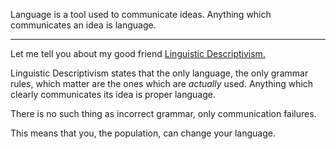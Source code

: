 Language is a tool used to communicate ideas.
Anything which communicates an idea is language.

---

Let me tell you about my good friend [Linguistic Descriptivism.](https://en.wikipedia.org/wiki/Linguistic_description)

Linguistic Descriptivism states that the only language, the only grammar rules, which matter are the ones which are *actually* used.
Anything which clearly communicates its idea is proper language.

There is no such thing as incorrect grammar, only communication failures.

This means that you, the population, can change your language.
